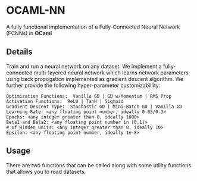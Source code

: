 # OCAML-NN

A fully functional implementation of a Fully-Connected Neural Network (FCNNs) in **OCaml**


## Details

Train and run a neural network on any dataset. We implement a fully-connected multi-layered neural network which learns network parameters using back propogation implemented as gradient descent algorithm. We further provide the following hyper-parameter customizabillity:

`Optimization Functions:  Vanilla GD | GD w/Momentum | RMS Prop` <br>
`Activation Functions:  ReLU | TanH | Sigmoid ` <br>
`Gradient Descent Type:  Stochastic GD | Mini-Batch GD | Vanilla GD` <br>
`Learning Rate: <any floating point number, ideally 0.05/0.1>` <br>
`Epochs: <any integer greater than 0, ideally 1000>` <br>
`Beta1 and Beta2: <any floating point number in [0,1]>` <br>
`# of Hidden Units: <any integer greater than 0, ideally 10>` <br>
`Epsilon: <any floating point number, ideally 1e-8>` <br>

## Usage

There are two functions that can be called along with some utility functions that allows you to read datasets.
